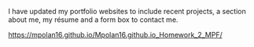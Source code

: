 I have updated my portfolio websites to include recent projects, a section about me, my résume and a form box to contact me.

https://mpolan16.github.io/Mpolan16.github.io_Homework_2_MPF/
